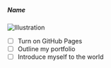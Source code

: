 ##### Name
![ Illustration ](https://user-images.githubusercontent.com/117153641/199400027-ea340fb1-f3da-47ab-b13b-e1eb15123821.png)
- [ ] Turn on GitHub Pages
- [ ] Outline my portfolio
- [ ] Introduce myself to the world
